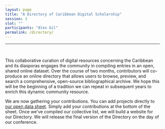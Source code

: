 ```yaml
---
layout: page
title: "A Directory of Caribbean Digital Scholarship"
session: 3
slot: ""
participants: "Alex Gil"
permalink: /directory/
---
```



---

<br>

This collaborative curation of digital resources concerning the Caribbean and its diasporas engages the community in compiling entries in an open, shared online dataset. Over the course of two months, contributors will co-produce an online directory that allows users to browse, preview, and search a comprehensive, open-source bibliographical archive. We hope this will be the beginning of a tradition we can repeat in subsequent years to enrich this dynamic community resource.

We are now gathering your contributions. You can add projects directly to [our open data sheet](https://docs.google.com/spreadsheets/d/1PfgI0GrQR60gwRFVIZmZtWae9JyAMpZNFOZRe5xsMsg/edit#gid=0). Simply add your contributions at the bottom of the sheet. Once we've compiled our collective list, we will build a website for our Directory. We will release the final version of the Directory on the day of our conference.